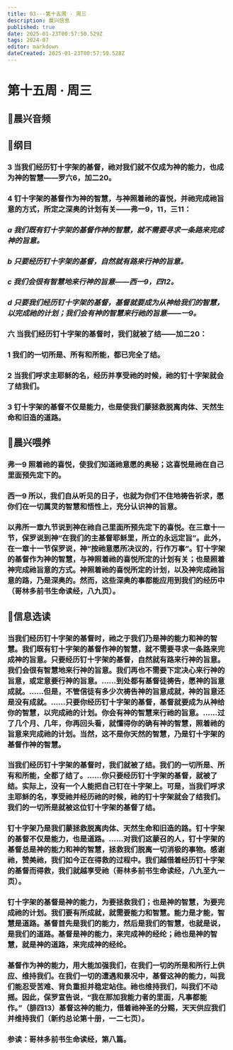 ```yaml
---
title: 03---第十五周 · 周三
description: 晨兴信息
published: true
date: 2025-01-23T00:57:50.529Z
tags: 2024-07
editor: markdown
dateCreated: 2025-01-23T00:57:50.528Z
---
```


# 第十五周 · 周三
## 🎵晨兴音频

## 📖纲目

### 3	当我们经历钉十字架的基督，祂对我们就不仅成为神的能力，也成为神的智慧——罗六6，加二20。

### 4	钉十字架的基督作为神的智慧，与神照着祂的喜悦，并祂完成祂旨意的方式，所定之深奥的计划有关——弗一9，11，三11：

### *a	我们既有钉十字架的基督作神的智慧，就不需要寻求一条路来完成神的旨意。*

### *b	只要经历钉十字架的基督，自然就有路来行神的旨意。*

### *c	我们会很有智慧地来行神的旨意——西一9，四12。*

### *d	只要我们经历钉十字架的基督，基督就要成为从神给我们的智慧，以完成祂的计划；我们会有神的智慧来行祂的旨意——一9。*

### 六	当我们经历钉十字架的基督时，我们就被了结——加二20：

### 1	我们的一切所是、所有和所能，都已完全了结。

### 2	当我们呼求主耶稣的名，经历并享受祂的时候，祂的钉十字架就会了结我们。

### 3	钉十字架的基督不仅是能力，也是使我们蒙拯救脱离肉体、天然生命和旧造的道路。

## 📖晨兴喂养

### **弗一9**    **照着祂的喜悦，使我们知道祂意愿的奥秘；这喜悦是祂在自己里面预先定下的。**

### **西一9**    **所以，我们自从听见的日子，也就为你们不住地祷告祈求，愿你们在一切属灵的智慧和悟性上，充分认识神的旨意。**

### 以弗所一章九节说到神在祂自己里面所预先定下的喜悦。在三章十一节，保罗说到神“在我们的主基督耶稣里，所立的永远定旨”。此外，在一章十一节保罗说，神“按祂意愿所决议的，行作万事”。钉十字架的基督作为神的智慧，与神照着祂的喜悦所定的计划有关；也是照着神完成祂旨意的方式。神照着祂的喜悦所定的计划，以及神完成祂旨意的路，乃是深奥的。然而，这些深奥的事都能应用到我们的经历中（哥林多前书生命读经，八九页）。

## 📖信息选读

### 当我们经历钉十字架的基督时，祂之于我们乃是神的能力和神的智慧。我们既有钉十字架的基督作神的智慧，就不需要寻求一条路来完成神的旨意。只要经历钉十字架的基督，自然就有路来行神的旨意。我们会很有智慧地来行神的旨意。我们再也不需要下定决心来行神的旨意，或定意要行神的旨意。……到处都有基督徒祷告，愿神的旨意成就。……但是，不管信徒有多少次祷告神的旨意成就，神的旨意还是没有成就。……只要你经历钉十字架的基督，基督就要成为从神给你的智慧，以完成祂的计划。你会有神的智慧来行祂的旨意。……过了几个月、几年，你再回头看，就懂得你的确有神的智慧，照着祂的旨意来完成祂的计划。当然，这不是你天然的智慧，乃是钉十字架的基督作神的智慧。

### 当我们经历钉十字架的基督时，我们就被了结。我们的一切所是、所有和所能，全都了结了。……你只要经历钉十字架的基督，就被了结。实际上，没有一个人能把自己钉在十字架上。可是，当我们呼求主耶稣的名，享受祂并经历祂的时候，祂的钉十字架就会了结我们。我们的一切所是就被这位钉十字架的基督了结。

### 钉十字架乃是我们蒙拯救脱离肉体、天然生命和旧造的路。钉十字架的基督不仅是能力，也是道路。……对我们这蒙召的人，钉十字架的基督总是神的能力和神的智慧，拯救我们脱离一切消极的事物。感谢祂，赞美祂，我们如今正在得救的过程中。我们越借着经历钉十字架的基督而得救，我们就越享受祂（哥林多前书生命读经，八九至九一页）。

### 钉十字架的基督是神的能力，为要拯救我们；也是神的智慧，为要完成祂的计划。我们要有所成就，就需要能力和智慧。能力是才能，智慧是道路。基督首先是我们的能力，然后是我们的智慧，也就是说，是我们的道路。基督是神的能力，来完成神的经纶；祂也是神的智慧，就是神的道路，来完成神的经纶。

### 基督作为神的能力，用大能加强我们，在我们一切的所是和所行上供应、维持我们。在我们一切的遭遇和景况中，基督这神的能力，叫我们能忍受苦难、背负重担并稳定站住。祂也维持我们，叫我们不动摇。因此，保罗宣告说，“我在那加我能力者的里面，凡事都能作。”（腓四13）基督这神的能力，借着祂神圣的分赐，天天供应我们并维持我们（新约总论第十册，一二七页）。

### 参读：哥林多前书生命读经，第八篇。
<!-- Google tag (gtag.js) -->
<script async src="https://www.googletagmanager.com/gtag/js?id=G-1P8709Z16T"></script>
<script>
  window.dataLayer = window.dataLayer || [];
  function gtag(){dataLayer.push(arguments);}
  gtag('js', new Date());

  gtag('config', 'G-1P8709Z16T');
</script>